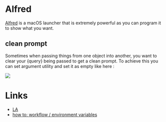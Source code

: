 # Alfred

[Alfred](https://www.alfredapp.com/) is a macOS launcher that is extremely powerful as you can program it to show what you want.

## clean prompt

Sometimes when passing things from one object into another, you want to clear your {query} being passed to get a clean prompt. To achieve this you can set argument utility and set it as empty like here : 

![](https://i.imgur.com/seduWW7.png)

# Links

- [LA](https://learn-anything.xyz/software/tooling/productivity/alfred)
- [how to: workflow / environment variables](https://www.alfredforum.com/topic/9070-how-to-workflowenvironment-variables/?tab=comments#comment-45177)

